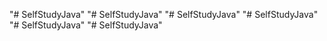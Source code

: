 "# SelfStudyJava" 
"# SelfStudyJava" 
"# SelfStudyJava" 
"# SelfStudyJava" 
"# SelfStudyJava" 
"# SelfStudyJava" 
